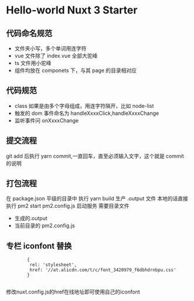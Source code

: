# Hello-world Nuxt 3 Starter

## 代码命名规范

- 文件夹小写，多个单词用连字符
- vue 文件除了 index.vue 全部大驼峰
- ts 文件用小驼峰
- 组件均放在 componets 下，与其 page 的目录相对应

## 代码规范

- class 如果是由多个字母组成，用连字符隔开，比如 node-list
- 触发的 dom 事件命名为 handleXxxxClick,handleXxxxChange
- 监听事件问 onXxxxChange

## 提交流程

git add 后执行 yarn commit,一直回车，直至必须输入文字，这个就是 commit 的说明

## 打包流程

在 package.json 平级的目录中 执行 yarn build 生产 .output 文件 本地的话直接执行 pm2 start pm2.config.js 启动服务
需要目录文件

- 生成的.output
- 当前目录的 pm2.config.js

## 专栏 iconfont 替换

```
        {
         rel: 'stylesheet',
         href: '//at.alicdn.com/t/c/font_3420979_f6dbhdrnbpu.css'
        }
     
```
修改nuxt.config.js的href在线地址即可使用自己的iconfont
